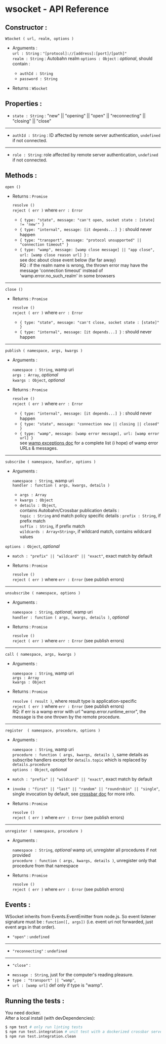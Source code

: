 wsocket - API Reference
================================

Constructor :
-------------
`WSocket ( url, realm, options )`  

 * Arguments :  
   `url : String` : `"[protocol]://[address]:[port]/[path]"`  
   `realm : String` : Autobahn realm
   `options : Object` : *optional*, should contain :  

   * `authId : String`  
   * `password : String`

 * Returns : `WSocket`

Properties :
------------
 * `state : String` : "new" || "opening" || "open" || "reconnecting" || "closing" || "close"

---

 * `authId : String` : ID affected by remote server authentication, `undefined` if not connected.

---

 * `role : String`: role affected by remote server authentication, `undefined` if not connected.

Methods :
---------
`open ()`

 * Returns : `Promise`  

   `resolve ()`  
   `reject ( err )` where `err : Error`  

   * `{ type: "state", message: "can't open, socket state : [state] != 'new'" }`  
   * `{ type: "internal", message: [it depends...] }` : should never happen  
   * `{ type: "transport", message: "protocol unsupported" || "connection timeout" }`
   * `{ type: "wamp", message: [wamp close message] || "app close", url: [wamp close reason url] }` :  
   see doc about close event below (far far away)  
   RQ : if the realm name is wrong, the thrown error may have the message 'connection timeout' instead of 'wamp.error.no_such_realm' in some browsers  

---

`close ()`  

 * Returns : `Promise`  

   `resolve ()`  
   `reject ( err )` where `err : Error`  

   * `{ type: "state", message: "can't close, socket state : [state]" }`  
   * `{ type: "internal", message: [it depends...] }` : should never happen  

---

`publish ( namespace, args, kwargs )`  

 * Arguments :  

   `namespace : String`, wamp uri  
   `args : Array`, *optional*  
   `kwargs : Object`, *optional*

 * Returns : `Promise`  

   `resolve ()`  
   `reject ( err )` where `err : Error`  

   * `{ type: "internal", message: [it depends...] }` : should never happen  
   * `{ type: "state", message: "connection new || closing || closed" }`  
   * `{ type: "wamp", message: [wamp error message], url: [wamp error url] }`  
   see [wamp exceptions doc](http://autobahn.ws/python/reference/autobahn.wamp.html#module-autobahn.wamp.exception) for a complete list (i hope) of wamp error URLs & messages.  

---

`subscribe ( namespace, handler, options )`  

 * Arguments :  

   `namespace : String`, wamp uri  
   `handler : function ( args, kwargs, details )`  

   * `args : Array`  
   * `kwargs : Object`
   * `details : Object`,  
   contains Autobahn/Crossbar publication details :  
   `topic : String`
   and match policy specific details :
   `prefix : String`, if prefix match  
	 `suffix : String`, if prefix match  
	 `wildcards : Array<String>`, if wildcard match, contains wildcard values

  `options : Object`, *optional*  

   * `match : "prefix" || "wildcard" || "exact"`, exact match by default

 * Returns : `Promise`  

   `resolve ()`  
   `reject ( err )` where `err : Error` (see publish errors)

---

`unsubscribe ( namespace, options )`  

 * Arguments :  

   `namespace : String`, *optional*, wamp uri  
   `handler : function ( args, kwargs, details )`, *optional*  

 * Returns : `Promise`  

   `resolve ()`  
   `reject ( err )` where `err : Error` (see publish errors)

---

`call ( namespace, args, kwargs )`  

 * Arguments :  

   `namespace : String`, wamp uri  
   `args : Array`  
   `kwargs : Object`  

 * Returns : `Promise`  

   `resolve ( result )`, where result type is application-specific  
   `reject ( err )` where `err : Error` (see publish errors)  
      RQ: if err is a wamp error with url "wamp.error.runtime_error",
      the message is the one thrown by the remote procedure.

---

`register  ( namespace, procedure, options )`  

 * Arguments :  

   `namespace : String`, wamp uri  
   `procedure : function ( args, kwargs, details )`, same details as subscribe handlers except for `details.topic` which is replaced by `details.procedure`  
   `options : Object`, *optional*

  * `match : "prefix" || "wildcard" || "exact"`, exact match by default
  * `invoke : "first" || "last" || "random" || "roundrobin" || "single"`, single invocation by default, see [crossbar doc](http://crossbar.io/docs/Shared-Registrations/) for more info.

 * Returns : `Promise`  

   `resolve ()`  
   `reject ( err )` where `err : Error` (see publish errors)

---

`unregister ( namespace, procedure )`  

 * Arguments :  

   `namespace : String`, *optional* wamp uri, unregister all procedures if not provided  
   `procedure : function ( args, kwargs, details )`, unregister only that procedure from that namespace  

 * Returns : `Promise`  

   `resolve ()`  
   `reject ( err )` where `err : Error` (see publish errors)

Events :
--------
WSocket inherits from Events.EventEmitter from node.js. So event listener signature must be : `function([, args])` (i.e. event uri not forwarded, just event args in that order).

 * `"open"` : `undefined`  

---

 * `"reconnecting"` : `undefined`  

---

 * `"close"` :  
  - `message : String`, just for the computer's reading pleasure.  
  - `type : "transport" || "wamp"`,  
  - `url : [wamp url]` def only if type is "wamp".  

Running the tests :
-------------------
You need docker.  
After a local install (with devDependencies):

```bash
$ npm test # only run linting tests
$ npm run test.integration # unit test with a dockerized crossbar server
$ npm run test.integration.clean
```
